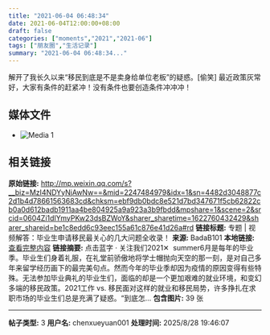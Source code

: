 ```yaml
---
title: "2021-06-04 06:48:34"
date: 2021-06-04T12:00:00+08:00
draft: false
categories: ["moments","2021","2021-06"]
tags: ["朋友圈","生活记录"]
summary: "2021-06-04 06:48:34..."
---
```


解开了我长久以来“移民到底是不是卖身给单位老板”的疑惑。[偷笑] 最近政策灰常好，大家有条件的赶紧冲！没有条件也要创造条件冲冲冲！

## 媒体文件

- ![Media 1](/Moments/photos/2021-06-04/202106040648340.jpg)

## 相关链接

**原始链接:** http://mp.weixin.qq.com/s?__biz=MzI4NDYyNjAwNw==&mid=2247484979&idx=1&sn=4482d3048877c2d1b4d78661563683cd&chksm=ebf9db0bdc8e521d7bd347671f5cb62822cb0a0d612badb1911aa4be804925a9a923a3b9fbdd&mpshare=1&scene=2&srcid=0604Zi1dIYmyPKw23dsBZWoY&sharer_sharetime=1622760432429&sharer_shareid=be1c8edd6c93eec155a61c876e41d26a#rd
**链接标题:** 专题 | 视频解答：毕业生申请移民最关心的几大问题全收录！
**来源:** BadaB101
**本地链接:** [查看完整内容](/link_content/2021/06/2021-06-04-2/link_content/)
**链接摘要:** 点击蓝字 · 关注我们2021✕  summer6月是每年的毕业季。毕业生们身着礼服，在礼堂前骄傲地将学士帽抛向天空的那一刻，是对自己多年来留学经历画下的最完美句点。然而今年的毕业季却因为疫情的原因变得有些特殊。无法参加毕业典礼的毕业生们，面临的却是一个更加艰难的就业环境，和变幻多端的移民政策。2021工作 vs. 移民面对这样的就业和移民局势，许多挣扎在求职市场的毕业生们总是充满了疑惑。“到底怎...
**包含图片:** 39 张

---

**帖子类型:** 3
**用户名:** chenxueyuan001
**处理时间:** 2025/8/28 19:46:07